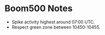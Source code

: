 # Boom500 Notes

- Spike activity highest around 07:00 UTC.
- Respect green zone between 10450-10455.
